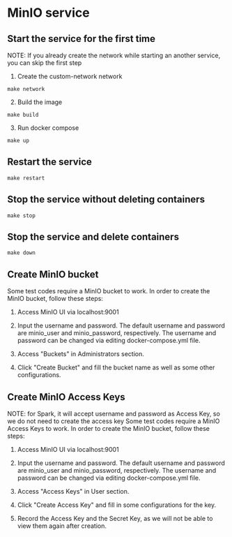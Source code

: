 # MinIO service 
## Start the service for the first time
NOTE: If you already create the network while starting an another service, you can skip the first step
1. Create the custom-network network
```
make network
```
2. Build the image 
```
make build
```
3. Run docker compose
```
make up
```

## Restart the service
```
make restart
```
## Stop the service without deleting containers
```
make stop
```
## Stop the service and delete containers
```
make down
```

## Create MinIO bucket
Some test codes require a MinIO bucket to work. In order to create the MinIO bucket, follow these steps:
1. Access MinIO UI via localhost:9001

2. Input the username and password. The default username and password are minio_user and minio_password, respectively. The username and password can be changed via editing docker-compose.yml file. 

3. Access "Buckets" in Administrators section. 

4. Click "Create Bucket" and fill the bucket name as well as some other configurations.

## Create MinIO Access Keys
NOTE: for Spark, it will accept username and password as Access Key, so we do not need to create the access key
Some test codes require a MinIO Access Keys to work. In order to create the MinIO bucket, follow these steps:
1. Access MinIO UI via localhost:9001

2. Input the username and password. The default username and password are minio_user and minio_password, respectively. The username and password can be changed via editing docker-compose.yml file. 

3. Access "Access Keys" in User section. 

4. Click "Create Access Key" and fill in some configurations for the key. 

5. Record the Access Key and the Secret Key, as we will not be able to view them again after creation. 
